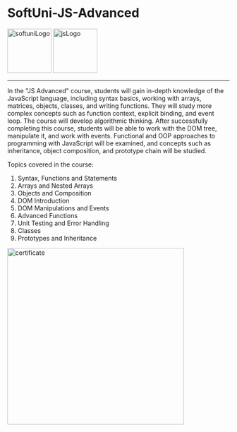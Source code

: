 # SoftUni-JS-Advanced
<div id="icons">
<img width="100" alt="softuniLogo" src="https://user-images.githubusercontent.com/121745595/219448556-2c7c7f5a-c282-411b-9253-1b55fff353d7.png">
<img width="100" alt="jsLogo" src="https://d2vqpl3tx84ay5.cloudfront.net/500x/tumblr_lsus01g1ik1qies3uo1_400.png">
</div>
<hr>

In the "JS Advanced" course, students will gain in-depth knowledge of the JavaScript language, including syntax basics, working with arrays, matrices, objects, classes, and writing functions. They will study more complex concepts such as function context, explicit binding, and event loop. The course will develop algorithmic thinking. After successfully completing this course, students will be able to work with the DOM tree, manipulate it, and work with events. Functional and OOP approaches to programming with JavaScript will be examined, and concepts such as inheritance, object composition, and prototype chain will be studied.


Topics covered in the course:

1. Syntax, Functions and Statements
2. Arrays and Nested Arrays
3. Objects and Composition
4. DOM Introduction
5. DOM Manipulations and Events
6. Advanced Functions
7. Unit Testing and Error Handling
8. Classes
9. Prototypes and Inheritance

<img width="400" alt="certificate" src="https://softuni.bg/certificates/certificates/converttoimage/188084?code=424af78a">

